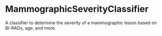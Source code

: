 # MammographicSeverityClassifier
A classifier to determine the severity of a mammographic lesion based on BI-RADs, age, and more.
